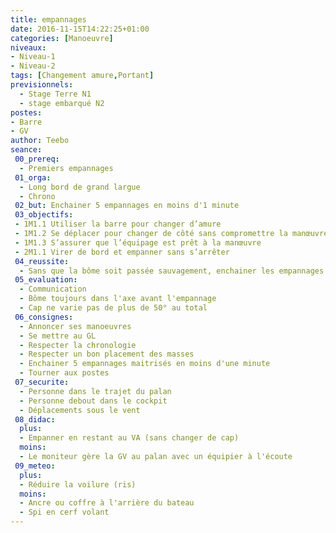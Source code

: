 ```yaml
---
title: empannages
date: 2016-11-15T14:22:25+01:00
categories: [Manoeuvre]
niveaux:
- Niveau-1
- Niveau-2
tags: [Changement amure,Portant]
previsionnels:
  - Stage Terre N1
  - stage embarqué N2
postes:
- Barre
- GV
author: Teebo
seance:
 00_prereq:
  - Premiers empannages
 01_orga:
  - Long bord de grand largue
  - Chrono
 02_but: Enchainer 5 empannages en moins d'1 minute
 03_objectifs:
 - 1M1.1 Utiliser la barre pour changer d’amure
 - 1M1.2 Se déplacer pour changer de côté sans compromettre la manœuvre
 - 1M1.3 S’assurer que l’équipage est prêt à la manœuvre
 - 2M1.1 Virer de bord et empanner sans s’arrêter
 04_reussite:
  - Sans que la bôme soit passée sauvagement, enchainer les empannages sans départ au lofe
 05_evaluation:
  - Communication
  - Bôme toujours dans l'axe avant l'empannage
  - Cap ne varie pas de plus de 50° au total
 06_consignes:
  - Annoncer ses manoeuvres
  - Se mettre au GL
  - Respecter la chronologie
  - Respecter un bon placement des masses
  - Enchainer 5 empannages maitrisés en moins d'une minute
  - Tourner aux postes
 07_securite:
  - Personne dans le trajet du palan
  - Personne debout dans le cockpit
  - Déplacements sous le vent
 08_didac:
  plus:
  - Empanner en restant au VA (sans changer de cap)
  moins:
  - Le moniteur gère la GV au palan avec un équipier à l'écoute
 09_meteo:
  plus:
  - Réduire la voilure (ris)
  moins:
  - Ancre ou coffre à l'arrière du bateau
  - Spi en cerf volant
---
```

